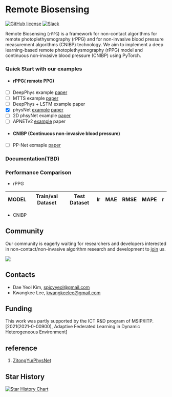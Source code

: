 # Remote Biosensing
[![GitHub license](https://img.shields.io/github/license/remotebiosensing/rppg)](https://github.com/remotebiosensing/rppg/blob/main/LICENSE)
[![Slack](https://img.shields.io/badge/Chat-Slack-red)](https://join.slack.com/t/remobebiosensing/shared_invite/zt-1u3kjfhf9-xWw_XQ8hGd7qFZymCSzUtg)

Remote Biosensing (`rPPG`) is a framework for non-contact algorithms for remote photoplethysmography (rPPG) and for non-invasive blood pressure measurement algorithms (CNIBP) technology.
We aim to implement a deep learning-based remote photoplethysmography (rPPG) model and continuous non-invasive blood pressure (CNIBP) using PyTorch.

### Quick Start with our examples
- #### rPPG( remote PPG)
- [ ] DeepPhys example [paper](https://arxiv.org/abs/1805.07888)
- [ ] MTTS example [paper](https://papers.nips.cc/paper/2020/file/e1228be46de6a0234ac22ded31417bc7-Paper.pdf)
- [ ] DeepPhys + LSTM example paper
- [x] physNet [example](https://github.com/remotebiosensing/rppg/blob/main/rppg/examples/physnet_ubfc_ubfc.py) [paper](https://arxiv.org/abs/1905.02419)
- [ ] 2D phsyNet example [paper](https://arxiv.org/abs/1905.02419)
- [ ] APNETv2 [example](https://github.com/remotebiosensing/rppg/blob/main/rppg/examples/apnetv2_ubfc_ubfc.py) paper

- #### CNIBP (Continuous non-invasive blood pressure)
- [ ] PP-Net exmaple [paper](https://ieeexplore.ieee.org/document/9082808)

### Documentation(TBD)

### Performance Comparison
- rPPG

| MODEL | Train/val Dataset | Test Dataset | lr  | MAE | RMSE | MAPE | r   |
|-------|-------------------|--------------|-----|-----|------|------|-----|

- CNIBP


[//]: # ()
[//]: # (## )

[//]: # ()
[//]: # (## Additional info)

[//]: # ()
[//]: # (#####  *  How to test  &#40;Assessment of ROI selection for facial video based rPPG&#41;)

[//]: # ()
[//]: # (- before test modify sample2.cfg&#40;./pyVHR/analysis/sample2.cfg&#41;)

[//]: # ()
[//]: # (~~~)

[//]: # ([DEFAULT])

[//]: # (''')

[//]: # (methods         = ['POS','CHROM','ICA','SSR','LGI','PBV','GREEN'] # Change Method)

[//]: # (''')

[//]: # ([VIDEO])

[//]: # (dataset     = LGI_PPGI # change dataset)

[//]: # (videodataDIR= /media/hdd1/LGGI/ # change dataset path)

[//]: # (BVPdataDIR  = /media/hdd1/LGGI/)

[//]: # (;videoIdx    = all)

[//]: # (videoIdx    = [1,2,5,6] # change test video idx)

[//]: # (detector    = media-pipe # use media-pipe, it's proposed ROI option)

[//]: # (~~~)

[//]: # ()
[//]: # (- before test, modify test suit file&#40;./pyVHR/analysis/testsuite.py&#41;, all regions one-hot mapping.)

[//]: # ()
[//]: # (~~~)

[//]: # (   ''')

[//]: # (   test for all region)

[//]: # (    ''')

[//]: # (    # tmp = bin&#40;test&#41;)

[//]: # (    # binary = '')

[//]: # (    # for i in range&#40;mask_num-len&#40;tmp[2:]&#41;&#41;:)

[//]: # (    #     binary += '0')

[//]: # (    # binary += tmp[2:])

[//]: # (    ''')

[//]: # (    test for top-5 & bot -5)

[//]: # (    ''')

[//]: # (    if test_case == 0 :)

[//]: # (        binary = '0011000000000000000100000001001')

[//]: # (    else :)

[//]: # (        binary = '0000000001100001011000000000000')

[//]: # (~~~)

[//]: # ()
[//]: # (* run _1_rppg_assesment.py)

[//]: # ()
[//]: # (* all mask information found at video.py's make_mask function &#40;./pyVHR/signals/video.py&#41;)

## Community

Our community is eagerly waiting for researchers and developers interested in non-contact/non-invasive algorithm research and development to [join](https://join.slack.com/t/remobebiosensing/shared_invite/zt-1u3kjfhf9-xWw_XQ8hGd7qFZymCSzUtg) us.

<a href="https://github.com/remotebiosensing/rppg/graphs/contributors">
  <img src="https://contrib.rocks/image?repo=remotebiosensing/rppg" />
</a>


## Contacts

- Dae Yeol Kim, spicyyeol@gmail.com  
- Kwangkee Lee, kwangkeelee@gmail.com  

## Funding

This work was partly supported by the ICT R&D program of
MSIP/IITP. [2021(2021-0-00900), Adaptive Federated Learning in Dynamic Heterogeneous Environment]

## reference

1. [ZitongYu/PhysNet](https://github.com/ZitongYu/PhysNet)

## Star History

[![Star History Chart](https://api.star-history.com/svg?repos=remotebiosensing/rppg&type=Date)](https://star-history.com/#remotebiosensing/rppg&Date)
